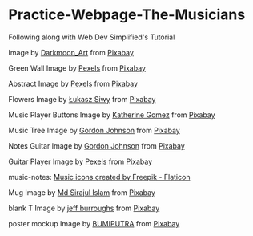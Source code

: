 # Practice-Webpage-The-Musicians
Following along with Web Dev Simplified's Tutorial


Image by <a href="https://pixabay.com/users/darkmoon_art-1664300/?utm_source=link-attribution&amp;utm_medium=referral&amp;utm_campaign=image&amp;utm_content=3561710">Darkmoon_Art</a> from <a href="https://pixabay.com/?utm_source=link-attribution&amp;utm_medium=referral&amp;utm_campaign=image&amp;utm_content=3561710">Pixabay</a>

Green Wall Image by <a href="https://pixabay.com/users/pexels-2286921/?utm_source=link-attribution&amp;utm_medium=referral&amp;utm_campaign=image&amp;utm_content=1846965">Pexels</a> from <a href="https://pixabay.com/?utm_source=link-attribution&amp;utm_medium=referral&amp;utm_campaign=image&amp;utm_content=1846965">Pixabay</a>

Abstract Image by <a href="https://pixabay.com/users/pexels-2286921/?utm_source=link-attribution&amp;utm_medium=referral&amp;utm_campaign=image&amp;utm_content=1846853">Pexels</a> from <a href="https://pixabay.com/?utm_source=link-attribution&amp;utm_medium=referral&amp;utm_campaign=image&amp;utm_content=1846853">Pixabay</a>

Flowers Image by <a href="https://pixabay.com/users/lucasgrey-679745/?utm_source=link-attribution&amp;utm_medium=referral&amp;utm_campaign=image&amp;utm_content=4032775">Łukasz Siwy</a> from <a href="https://pixabay.com/?utm_source=link-attribution&amp;utm_medium=referral&amp;utm_campaign=image&amp;utm_content=4032775">Pixabay</a>

Music Player Buttons Image by <a href="https://pixabay.com/users/k-images-3402423/?utm_source=link-attribution&amp;utm_medium=referral&amp;utm_campaign=image&amp;utm_content=1956799">Katherine Gomez</a> from <a href="https://pixabay.com/?utm_source=link-attribution&amp;utm_medium=referral&amp;utm_campaign=image&amp;utm_content=1956799">Pixabay</a>

Music Tree Image by <a href="https://pixabay.com/users/gdj-1086657/?utm_source=link-attribution&amp;utm_medium=referral&amp;utm_campaign=image&amp;utm_content=1781579">Gordon Johnson</a> from <a href="https://pixabay.com/?utm_source=link-attribution&amp;utm_medium=referral&amp;utm_campaign=image&amp;utm_content=1781579">Pixabay</a>

Notes Guitar Image by <a href="https://pixabay.com/users/gdj-1086657/?utm_source=link-attribution&amp;utm_medium=referral&amp;utm_campaign=image&amp;utm_content=2028013">Gordon Johnson</a> from <a href="https://pixabay.com/?utm_source=link-attribution&amp;utm_medium=referral&amp;utm_campaign=image&amp;utm_content=2028013">Pixabay</a>

Guitar Player Image by <a href="https://pixabay.com/users/pexels-2286921/?utm_source=link-attribution&amp;utm_medium=referral&amp;utm_campaign=image&amp;utm_content=1851426">Pexels</a> from <a href="https://pixabay.com/?utm_source=link-attribution&amp;utm_medium=referral&amp;utm_campaign=image&amp;utm_content=1851426">Pixabay</a>

music-notes: <a href="https://www.flaticon.com/free-icons/music" title="music icons">Music icons created by Freepik - Flaticon</a>

Mug Image by <a href="https://pixabay.com/users/mdsirajulislam-18484966/?utm_source=link-attribution&amp;utm_medium=referral&amp;utm_campaign=image&amp;utm_content=5794604">Md Sirajul Islam</a> from <a href="https://pixabay.com/?utm_source=link-attribution&amp;utm_medium=referral&amp;utm_campaign=image&amp;utm_content=5794604">Pixabay</a>

blank T Image by <a href="https://pixabay.com/users/nattyjeff-1836617/?utm_source=link-attribution&amp;utm_medium=referral&amp;utm_campaign=image&amp;utm_content=1886001">jeff burroughs</a> from <a href="https://pixabay.com/?utm_source=link-attribution&amp;utm_medium=referral&amp;utm_campaign=image&amp;utm_content=1886001">Pixabay</a>

poster mockup Image by <a href="https://pixabay.com/users/bumiputra-731298/?utm_source=link-attribution&amp;utm_medium=referral&amp;utm_campaign=image&amp;utm_content=2853832">BUMIPUTRA</a> from <a href="https://pixabay.com/?utm_source=link-attribution&amp;utm_medium=referral&amp;utm_campaign=image&amp;utm_content=2853832">Pixabay</a>